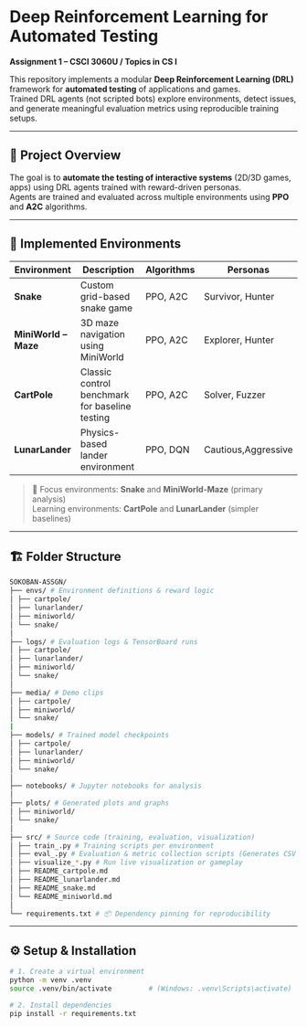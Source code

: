 # Deep Reinforcement Learning for Automated Testing  
**Assignment 1 – CSCI 3060U / Topics in CS I**

This repository implements a modular **Deep Reinforcement Learning (DRL)** framework for **automated testing** of applications and games.  
Trained DRL agents (not scripted bots) explore environments, detect issues, and generate meaningful evaluation metrics using reproducible training setups.

---

## 🎯 Project Overview

The goal is to **automate the testing of interactive systems** (2D/3D games, apps) using DRL agents trained with reward-driven personas.  
Agents are trained and evaluated across multiple environments using **PPO** and **A2C** algorithms.

---

## 🧩 Implemented Environments

| Environment | Description | Algorithms | Personas |
|--------------|-------------|-------------|-----------|
| **Snake** | Custom grid-based snake game | PPO, A2C | Survivor, Hunter|
| **MiniWorld – Maze** | 3D maze navigation using MiniWorld | PPO, A2C | Explorer, Hunter|
| **CartPole** | Classic control benchmark for baseline testing | PPO, A2C | Solver, Fuzzer |
| **LunarLander** | Physics-based lander environment | PPO, DQN | Cautious,Aggressive |

> 🧠 Focus environments: **Snake** and **MiniWorld-Maze** (primary analysis)  
> Learning environments: **CartPole** and **LunarLander** (simpler baselines)

---

## 🏗️ Folder Structure
```bash
SOKOBAN-ASSGN/
├── envs/ # Environment definitions & reward logic
│ ├── cartpole/
│ ├── lunarlander/
│ ├── miniworld/
│ └── snake/
│
├── logs/ # Evaluation logs & TensorBoard runs
│ ├── cartpole/
│ ├── lunarlander/
│ ├── miniworld/
│ └── snake/
│
├── media/ # Demo clips
│ ├── cartpole/
│ ├── miniworld/
│ └── snake/
|
├── models/ # Trained model checkpoints
│ ├── cartpole/
│ ├── lunarlander/
│ ├── miniworld/
│ └── snake/
│
├── notebooks/ # Jupyter notebooks for analysis
│
├── plots/ # Generated plots and graphs
│ ├── miniworld/
│ └── snake/
│
├── src/ # Source code (training, evaluation, visualization)
│ ├── train_.py # Training scripts per environment
│ ├── eval_.py # Evaluation & metric collection scripts (Generates CSV files)
│ ├── visualize_*.py # Run live visualization or gameplay
│ ├── README_cartpole.md
│ ├── README_lunarlander.md
│ ├── README_snake.md
│ └── README_miniworld.md
│
└── requirements.txt # 📦 Dependency pinning for reproducibility
```


---

## ⚙️ Setup & Installation

```bash
# 1. Create a virtual environment
python -m venv .venv
source .venv/bin/activate         # (Windows: .venv\Scripts\activate)

# 2. Install dependencies
pip install -r requirements.txt
```
